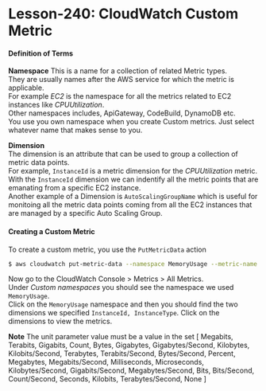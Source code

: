 # Lesson-240: CloudWatch Custom Metric

#### Definition of Terms

**Namespace**
This is a name for a collection of related Metric types.  
They are usually names after the AWS service for which the metric is applicable.  
For example _EC2_ is the namespace for all the metrics related to EC2 instances like _CPUUtilization_.  
Other namespaces includes, ApiGateway, CodeBuild, DynamoDB etc.  
You use you own namespace when you create Custom metrics. Just select whatever name that makes sense to you.

**Dimension**  
The dimension is an attribute that can be used to group a collection of metric data points.  
For example, `InstanceId` is a metric dimension for the _CPUUtilization_ metric.  
With the `InstanceId` dimension we can indentify all the metric points that are emanating from a specific EC2 instance.  
Another example of a Dimension is `AutoScalingGroupName` which is useful for monitoing all the metric data points coming from all the EC2 instances that are managed by a specific Auto Scaling Group.

#### Creating a Custom Metric

To create a custom metric, you use the `PutMetricData` action

```bash
$ aws cloudwatch put-metric-data --namespace MemoryUsage --metric-name Memory --unit Megabytes --value 170 --dimensions InstanceId=i-01396c1cdcbaf481a,InstanceType=t2.micro
```

Now go to the CloudWatch Console > Metrics > All Metrics.  
Under _Custom namespaces_ you should see the namespace we used `MemoryUsage`.  
Click on the `MemoryUsage` namespace and then you should find the two dimensions we specified `InstanceId, InstanceType`.
Click on the dimensions to view the metrics.

**Note** The unit parameter value must be a value in the set [ Megabits, Terabits, Gigabits, Count, Bytes, Gigabytes, Gigabytes/Second, Kilobytes, Kilobits/Second, Terabytes, Terabits/Second, Bytes/Second, Percent, Megabytes, Megabits/Second, Milliseconds, Microseconds, Kilobytes/Second, Gigabits/Second, Megabytes/Second, Bits, Bits/Second, Count/Second, Seconds, Kilobits, Terabytes/Second, None ]
